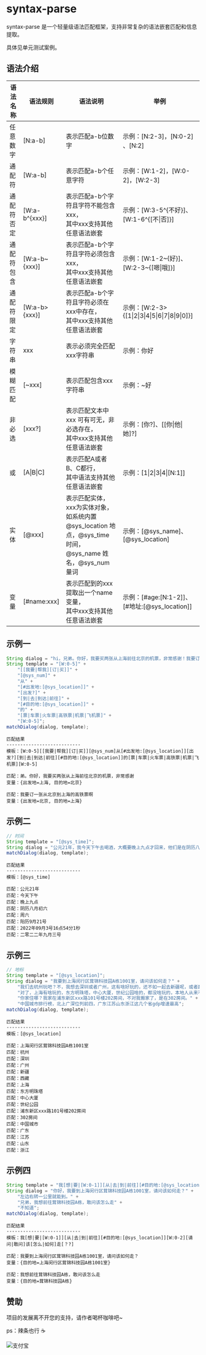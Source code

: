 # syntax-parse

syntax-parse 是一个轻量级语法匹配框架，支持非常复杂的语法嵌套匹配和信息提取。

具体见单元测试案例。



## 语法介绍

| 语法名称   | 语法规则      | 语法说明                                                     | 举例                                           |
| ---------- | ------------- | ------------------------------------------------------------ | ---------------------------------------------- |
| 任意数字   | [N:a-b]       | 表示匹配a-b位数字                                            | 示例：[N:2-3]，[N:0-2] 、[N:2]                 |
| 通配符     | [W:a-b]       | 表示匹配a-b个任意字符                                        | 示例：[W:1-2]，[W:0-2]，[W:2-3]                |
| 通配符否定 | [W:a-b^{xxx}] | 表示匹配a-b个字符且字符不能包含xxx，<br/>其中xxx支持其他任意语法嵌套 | 示例：[W:3-5^{不好}]、[W:1-6^{[不\|否]}]       |
| 通配符包含 | [W:a-b~{xxx}] | 表示匹配a-b个字符且字符必须包含xxx，<br/>其中xxx支持其他任意语法嵌套 | 示例：[W:1-2~{好}]、[W:2-3~{[嗯\|哦]}]         |
| 通配符限定 | [W:a-b>{xxx}] | 表示匹配a-b个字符且字符必须在xxx中存在，<br/>其中xxx支持其他任意语法嵌套 | 示例：[W:2-3>{[1\|2\|3\|4\|5\|6\|7\|8\|9\|0]}] |
| 字符串     | xxx           | 表示必须完全匹配xxx字符串                                    | 示例：你好                                     |
| 模糊匹配   | [~xxx]        | 表示匹配包含xxx字符串                                        | 示例：~好                                      |
| 非必选     | [xxx?]        | 表示匹配文本中 xxx 可有可无，非必选存在，<br/>其中xxx支持其他任意语法嵌套 | 示例：[你?]、[[你\|他\|她]?]                   |
| 或         | [A\|B\|C]     | 表示匹配A或者B、C都行，<br/>其中语法支持其他任意语法嵌套     | 示例：[1\|2\|3\|4\|[N:1]]                      |
| 实体       | [@xxx]        | 表示匹配实体，xxx为实体对象，<br/>如系统内置 <br/>@sys_location 地点，@sys_time 时间，@sys_name 姓名，@sys_num 量词 | 示例：[@sys_name]、[@sys_location]             |
| 变量       | [#name:xxx]   | 表示匹配到的xxx提取出一个name变量，<br/>其中xxx支持其他任意语法嵌套 | 示例：[#age:[N:1-2]]、[#地址:[@sys_location]]  |



## 示例一

```java
String dialog = "hi，兄弟。你好，我要买两张从上海前往北京的机票，非常感谢！我要订一张从北京到上海的高铁票啊";
String template = "[W:0-5]" +
    "[[我要|帮我][订|买]]" +
    "[@sys_num]" +
    "从" +
    "[#出发地:[@sys_location]]" +
    "[出发?]" +
    "[到|去|到达|前往]" +
    "[#目的地:[@sys_location]]" +
    "的" +
    "[票|车票|火车票|高铁票|机票|飞机票]" +
    "[W:0-5]";
matchDialog(dialog, template);
```
```
匹配结果
---------------------------
模板：[W:0-5][[我要|帮我][订|买]][@sys_num]从[#出发地:[@sys_location]][出发?][到|去|到达|前往][#目的地:[@sys_location]]的[票|车票|火车票|高铁票|机票|飞机票][W:0-5]

匹配：弟。你好，我要买两张从上海前往北京的机票，非常感谢
变量：{出发地=上海, 目的地=北京}

匹配：我要订一张从北京到上海的高铁票啊
变量：{出发地=北京, 目的地=上海}
```



## 示例二

```java
// 时间
String template = "[@sys_time]";
String dialog = "公元21年，我今天下午去喝酒，大概要晚上九点才回来，他们是在阴历八月初六举行婚礼，那天正好周六，阳历9月21号，现在北京时间2022年09月3号16点54分1秒，二零二二年九月三号";
matchDialog(dialog, template);
```

```
匹配结果
---------------------------
模板：[@sys_time]

匹配：公元21年
匹配：今天下午
匹配：晚上九点
匹配：阴历八月初六
匹配：周六
匹配：阳历9月21号
匹配：2022年09月3号16点54分1秒
匹配：二零二二年九月三号
```



## 示例三

```java
// 地标
String template = "[@sys_location]";
String dialog = "我要到上海闵行区茸锦科技园A栋1001室，请问该如何走？" +
    "我们去杭州玩吧？不，我想去深圳或者广州，这有啥好玩的，还不如一起去新疆呢，或者西藏。" +
    "对了，上海有啥玩的，东方明珠塔，中心大厦，世纪公园啥的，都没啥玩的，本地人从来不去。" +
    "你家住哪？我家在浦东新区xxx路101号楼202房间，不对我搬家了，是在302房间。" +
    "中国城市排行榜，北上广深位列前四，广东江苏山东浙江这几个省gdp增速最高";
matchDialog(dialog, template);
```

```
匹配结果
---------------------------
模板：[@sys_location]

匹配：上海闵行区茸锦科技园A栋1001室
匹配：杭州
匹配：深圳
匹配：广州
匹配：新疆
匹配：西藏
匹配：上海
匹配：东方明珠塔
匹配：中心大厦
匹配：世纪公园
匹配：浦东新区xxx路101号楼202房间
匹配：302房间
匹配：中国城市
匹配：广东
匹配：江苏
匹配：山东
匹配：浙江
```



## 示例四

```java
String template = "我[想|要|[W:0-1]][从|去|到|前往][#目的地:[@sys_location]][W:0-2][请问|敢问]该[怎么|如何]走[？?]";
String dialog = "你好，我要到上海闵行区茸锦科技园A栋1001室，请问该如何走？" +
    "左边右转一公里就能到。" +
    "兄弟，我想前往茸锦科技园A栋，敢问该怎么走" +
    "不知道";
matchDialog(dialog, template);
```

```
匹配结果
---------------------------
模板：我[想|要|[W:0-1]][从|去|到|前往][#目的地:[@sys_location]][W:0-2][请问|敢问]该[怎么|如何]走[？?]

匹配：我要到上海闵行区茸锦科技园A栋1001室，请问该如何走？
变量：{目的地=上海闵行区茸锦科技园A栋1001室}

匹配：我想前往茸锦科技园A栋，敢问该怎么走
变量：{目的地=茸锦科技园A栋}
```



## 赞助

项目的发展离不开您的支持，请作者喝杯咖啡吧~

ps：辣条也行 ☕

![支付宝](https://veasion.oss-cn-shanghai.aliyuncs.com/alipay.png?x-oss-process=image/resize,m_lfit,h_360,w_360)
